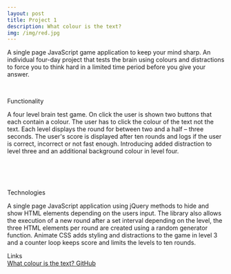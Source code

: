```yaml
---
layout: post
title: Project 1 
description: What colour is the text?
img: /img/red.jpg
---
```


A single page JavaScript game application to keep your mind sharp. An individual four-day project that tests the brain using colours and distractions to force you to think hard in a limited time period before you give your answer.

<div class="img_row">
  <img class="col one" src="{{ site.baseurl }}/img/portfolio/Project1a.png" alt="" title="home"/>
	<img class="col one" src="{{ site.baseurl }}/img/portfolio/Project1.png" alt="" title="levels"/>
	<img class="col one" src="{{ site.baseurl }}/img/portfolio/Project1b.png" alt="" title="example"/>
</div>
<div class="col three caption">

</div>
<div class="img_row">
	<img class="col one" src="{{ site.baseurl }}/img/portfolio/Project1.png" alt="" title="levels"/>
</div>
<div class="col three caption">
	
</div>

Functionality

A four level brain test game. On click the user is shown two buttons that each contain a colour. The user has to click the colour of the text not the text. Each level displays the round for between two and a half – three seconds. The user's score is displayed after ten rounds and logs if the user is correct, incorrect or not fast enough. Introducing added distraction to level three and an additional background colour in level four.

<!-- 
<div class="img_row">
	<img class="col two" src="{{ site.baseurl }}/img/6.jpg" alt="" title="example image"/>
	<img class="col one" src="{{ site.baseurl }}/img/11.jpg" alt="" title="example image"/>
</div> -->
<div class="col three caption">

</div>


<br/><br/><br/>


Technologies

A single page JavaScript application using jQuery methods to hide and show HTML elements depending on the users input. The library also allows the execution of a new round after a set interval depending on the level, the three HTML elements per round are created using a random generator function. Animate CSS adds styling and distractions to the game in level 3 and a counter loop keeps score and limits the levels to ten rounds.

Links
<br>
[What colour is the text?   ](https://what-colour.herokuapp.com/)[   GitHub](https://github.com/RosannaRossington/wdi-project-1)
